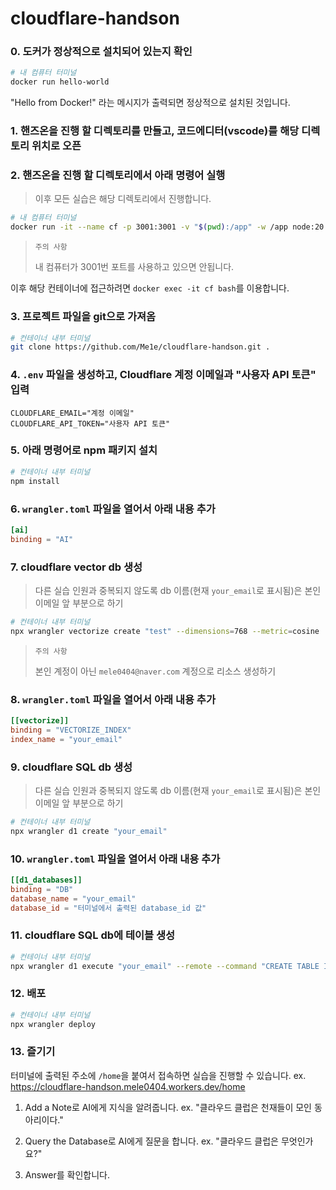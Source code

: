 # cloudflare-handson

### 0. 도커가 정상적으로 설치되어 있는지 확인

```bash
# 내 컴퓨터 터미널
docker run hello-world
```

"Hello from Docker!" 라는 메시지가 출력되면 정상적으로 설치된 것입니다.

### 1. 핸즈온을 진행 할 디렉토리를 만들고, 코드에디터(vscode)를 해당 디렉토리 위치로 오픈

### 2. 핸즈온을 진행 할 디렉토리에서 아래 명령어 실행

> 이후 모든 실습은 해당 디렉토리에서 진행합니다.

```bash
# 내 컴퓨터 터미널
docker run -it --name cf -p 3001:3001 -v "$(pwd):/app" -w /app node:20 bash
```

> `주의 사항`
>
> 내 컴퓨터가 3001번 포트를 사용하고 있으면 안됩니다.

이후 해당 컨테이너에 접근하려면 `docker exec -it cf bash`를 이용합니다.

### 3. 프로젝트 파일을 git으로 가져옴

```bash
# 컨테이너 내부 터미널
git clone https://github.com/Me1e/cloudflare-handson.git .
```

### 4. `.env` 파일을 생성하고, Cloudflare 계정 이메일과 "사용자 API 토큰" 입력

```
CLOUDFLARE_EMAIL="계정 이메일"
CLOUDFLARE_API_TOKEN="사용자 API 토큰"
```

### 5. 아래 명령어로 npm 패키지 설치

```bash
# 컨테이너 내부 터미널
npm install
```

### 6. `wrangler.toml` 파일을 열어서 아래 내용 추가

```toml
[ai]
binding = "AI"
```

### 7. cloudflare vector db 생성

> 다른 실습 인원과 중복되지 않도록 db 이름(현재 `your_email`로 표시됨)은 본인 이메일 앞 부분으로 하기

```bash
# 컨테이너 내부 터미널
npx wrangler vectorize create "test" --dimensions=768 --metric=cosine
```

> `주의 사항`
>
> 본인 계정이 아닌 `mele0404@naver.com` 계정으로 리소스 생성하기

### 8. `wrangler.toml` 파일을 열어서 아래 내용 추가

```toml
[[vectorize]]
binding = "VECTORIZE_INDEX"
index_name = "your_email"
```

### 9. cloudflare SQL db 생성

> 다른 실습 인원과 중복되지 않도록 db 이름(현재 `your_email`로 표시됨)은 본인 이메일 앞 부분으로 하기

```bash
# 컨테이너 내부 터미널
npx wrangler d1 create "your_email"
```

### 10. `wrangler.toml` 파일을 열어서 아래 내용 추가

```toml
[[d1_databases]]
binding = "DB"
database_name = "your_email"
database_id = "터미널에서 출력된 database_id 값"
```

### 11. cloudflare SQL db에 테이블 생성

```bash
# 컨테이너 내부 터미널
npx wrangler d1 execute "your_email" --remote --command "CREATE TABLE IF NOT EXISTS notes (id INTEGER PRIMARY KEY, text TEXT NOT NULL)"
```

### 12. 배포

```bash
# 컨테이너 내부 터미널
npx wrangler deploy
```

### 13. 즐기기

터미널에 출력된 주소에 `/home`을 붙여서 접속하면 실습을 진행할 수 있습니다.
ex. https://cloudflare-handson.mele0404.workers.dev/home

1. Add a Note로 AI에게 지식을 알려줍니다.
   ex. "클라우드 클럽은 천재들이 모인 동아리이다."

2. Query the Database로 AI에게 질문을 합니다.
   ex. "클라우드 클럽은 무엇인가요?"

3. Answer를 확인합니다.
